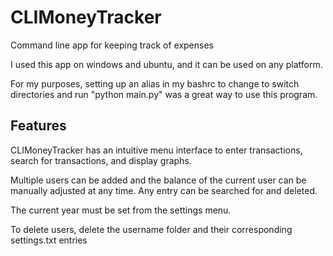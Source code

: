 # CLIMoneyTracker
Command line app for keeping track of expenses

I used this app on windows and ubuntu, and it can be used on any platform.

For my purposes, setting up an alias in my bashrc to change to switch directories and run "python main.py" was a great way to use this program.

## Features

CLIMoneyTracker has an intuitive menu interface to enter transactions, search for transactions, and display graphs. 

Multiple users can be added and the balance of the current user can be manually adjusted at any time. Any entry can be searched for and deleted. 

The current year must be set from the settings menu.

To delete users, delete the username folder and their corresponding settings.txt entries


